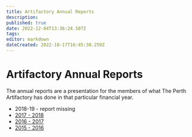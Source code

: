 ```yaml
---
title: Artifactory Annual Reports
description: 
published: true
date: 2022-12-04T13:36:24.507Z
tags: 
editor: markdown
dateCreated: 2022-10-17T16:45:30.259Z
---
```


# Artifactory Annual Reports

The annual reports are a presentation for the members of what The Perth Artifactory has done in that particular financial year.

-   2018-19 - report missing
-   [2017 - 2018](/docs/committee/perth_artifactory_-_annual_report_2017-18_.pdf)
-   [2016 - 2017](/docs/committee/annual_report_20162017.pdf)
-   [2015 - 2016](/docs/committee/perth_artifactory_annual_report_15-16.pdf)







